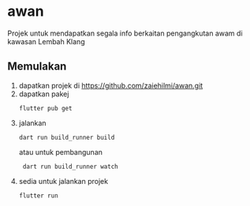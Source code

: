 # awan

Projek untuk mendapatkan segala info berkaitan pengangkutan awam di kawasan Lembah Klang

## Memulakan
1. dapatkan projek di https://github.com/zaiehilmi/awan.git
2. dapatkan pakej 
    ```shell
   flutter pub get
    ```
3. jalankan 
    ```shell
   dart run build_runner build
    ```
   atau untuk pembangunan
   ```shell
    dart run build_runner watch 
   ```
4. sedia untuk jalankan projek 
    ```shell
    flutter run
    ```
